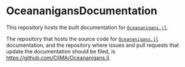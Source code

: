 # OceananigansDocumentation

This repository hosts the built documentation for [`Oceananigans.jl`](https://github.com/CliMA/Oceananigans.jl).

The repository that hosts the source code for [`Oceananigans.jl`](https://github.com/CliMA/Oceananigans.jl) documentation, and the repository where issues and pull requests that update the documentation should be filed, is https://github.com/CliMA/Oceananigans.jl.
